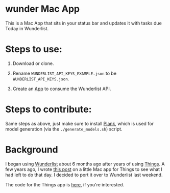 # wunder Mac App

This is a Mac App that sits in your status bar and updates it with tasks
due Today in Wunderlist.

# Steps to use:

1) Download or clone.

2) Rename `WUNDERLIST_API_KEYS_EXAMPLE.json` to be `WUNDERLIST_API_KEYS.json`.

3) Create an [App](https://developer.wunderlist.com/apps) to consume the Wunderlist API.

# Steps to contribute:

Same steps as above, just make sure to install [Plank](https://github.com/pinterest/plank), which is used for model generation (via the `./generate_models.sh`) script.

# Background

I began using [Wunderlist](https://wunderlist.com) about 6 months ago after years of using [Things](http://culturedcode.com/things/). A few years ago, I wrote [this post](https://medium.com/@connor/thngs-app-or-how-i-get-stuff-done-dae36a43277a) on a little Mac app for Things to see what I had left to do that day. I decided to port it over to Wunderlist last weekend.

The code for the Things app is [here](https://github.com/connor/thngs),
if you're interested.

